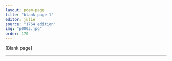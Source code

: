 ```yaml
---
layout: poem-page
title: "blank page 1"
editor: julie
source: "1764 edition"
img: "p0003.jpg"
order: 170
---
```



[Blank page]

---
